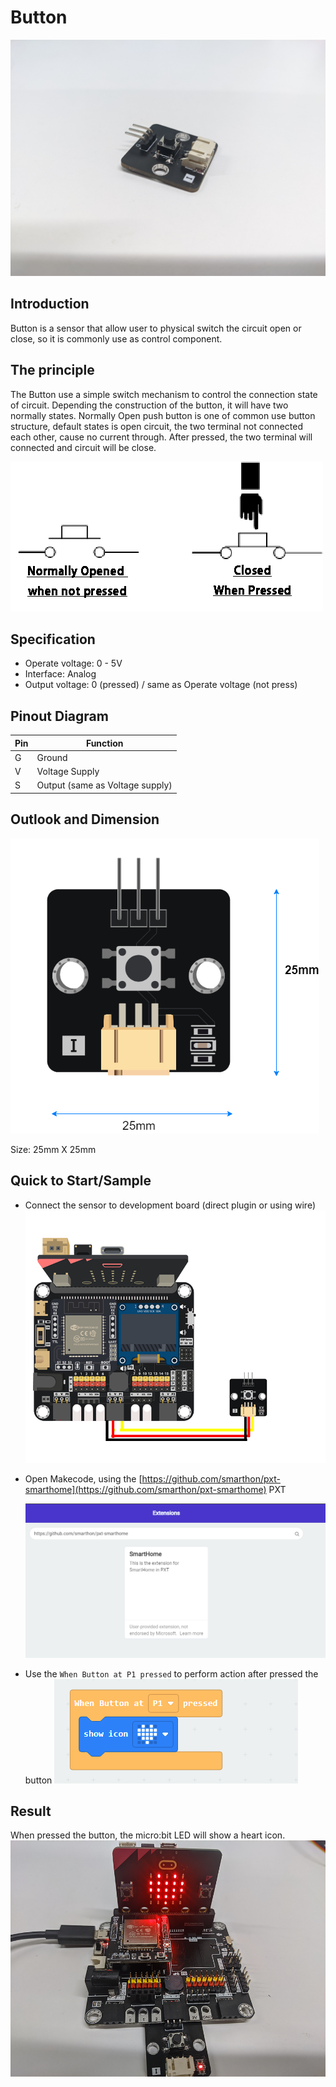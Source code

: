# Button

![pic_70](images/button/button_intro.jpg)
## Introduction
Button is a sensor that allow user to physical switch the circuit open or close, so it is commonly use as control component.
<P>


## The principle
The Button use a simple switch mechanism to control the connection state of circuit. Depending the construction of the button, it will have two normally states. Normally Open push button is one of common use button structure, default states is open circuit, the two terminal not connected each other, cause no current through. After pressed, the two terminal will connected and circuit will be close. <P>
![auto_fit](images/button/button_pin.png)



## Specification
* Operate voltage: 0 - 5V
* Interface: Analog
* Output voltage: 0 (pressed) / same as Operate voltage (not press)

## Pinout Diagram

|Pin|Function|
|--|--|
|G|Ground|
|V|Voltage Supply|
|S|Output (same as Voltage supply)|

## Outlook and Dimension
![pic_50](images/button/button_dim.png)

Size: 25mm X 25mm

## Quick to Start/Sample

* Connect the sensor to development board (direct plugin or using wire)
![auto_fit](images/button/button_connect.png)<P>

* Open Makecode, using the [https://github.com/smarthon/pxt-smarthome](https://github.com/smarthon/pxt-smarthome) PXT <P>
![auto_fit](images/button/button_pxt.png)<P>

* Use the `When Button at P1 pressed` to perform action after pressed the button
![auto_fit](images/button/button_makecode.png)

## Result
When pressed the button, the micro:bit LED will show a heart icon.
![auto_fit](images/button/button_result.png)





